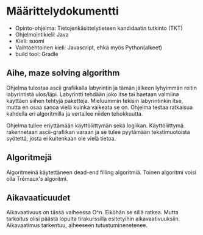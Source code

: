 # Määrittelydokumentti
- Opinto-ohjelma: Tietojenkäsittelytieteen kandidaatin tutkinto (TKT)
- Ohjelmointikieli: Java
- Kieli: suomi
- Vaihtoehtoinen kieli: Javascript, ehkä myös Python(alkeet)
- build tool: Gradle


## Aihe, maze solving algorithm
Ohjelma tulostaa ascii grafiikalla labyrintin ja tämän jälkeen lyhyimmän reitin labyrintistä ulos/läpi. Labyrintti tehdään joko itse tai haetaan valmiina käyttäen siihen tehtyjä paketteja. Mieluummin tekisin labyrintinkin itse, mutta en osaa sanoa vielä kuinka vaikeata se on. Ohjelma testaa ratkaisua kahdella eri algoritmilla ja vertailee niiden tehokkuutta.

Ohjelma tullee eriyttämään käyttöliittymän sekä logiikan. Käyttöliittymä rakennetaan ascii-grafiikan varaan ja se tulee pyytämään tekstimuotoista syötettä, josta ei kuitenkaan ole vielä tietoa.

## Algoritmejä
Algoritmeinä käytettäneen dead-end filling algoritmiä. Toinen algoritmi voisi olla Trémaux's algoritmi.
## Aikavaaticuudet
Aikavaativuus on tässä vaiheessa O^n. Eiköhän se sillä ratkea. Mutta tarkoitus olisi päästä lopulta tirakurssilla esitetyihin aikavaativuuksiin. Aikavaatimus tarkentuu, aiheeseen tutustuminenetenee.